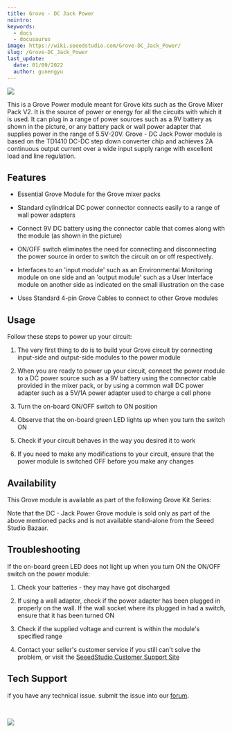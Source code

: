 ```yaml
---
title: Grove - DC Jack Power
nointro:
keywords:
  - docs
  - docusaurus
image: https://wiki.seeedstudio.com/Grove-DC_Jack_Power/
slug: /Grove-DC_Jack_Power
last_update:
  date: 01/09/2022
  author: gunengyu
---
```

![](https://files.seeedstudio.com/wiki/Grove-DC_Jack_Power/img/Power_photo1.jpg)

This is a Grove Power module meant for Grove kits such as the Grove Mixer Pack V2. It is the source of power or energy for all the circuits with which it is used. It can plug in a range of power sources such as a 9V battery as shown in the picture, or any battery pack or wall power adapter that supplies power in the range of 5.5V-20V. Grove - DC Jack Power module is based on the TD1410 DC-DC step down converter chip and achieves 2A continuous output current over a wide input supply range with excellent load and line regulation.

## Features

* Essential Grove Module for the Grove mixer packs

* Standard cylindrical DC power connector connects easily to a range of wall power adapters

* Connect 9V DC battery using the connector cable that comes along with the module (as shown in the picture)

* ON/OFF switch eliminates the need for connecting and disconnecting the power source in order to switch the circuit on or off respectively.

* Interfaces to an 'input module' such as an Environmental Monitoring module on one side and an 'output module' such as a User Interface module on another side as indicated on the small illustration on the case

* Uses Standard 4-pin Grove Cables to connect to other Grove modules

## Usage

Follow these steps to power up your circuit:

1. The very first thing to do is to build your Grove circuit by connecting input-side and output-side modules to the power module

2. When you are ready to power up your circuit, connect the power module to a DC power source such as a 9V battery using the connector cable provided in the mixer pack, or by using a common wall DC power adapter such as a 5V/1A power adapter used to charge a cell phone

3. Turn the on-board ON/OFF switch to ON position

4. Observe that the on-board green LED lights up when you turn the switch ON

5. Check if your circuit behaves in the way you desired it to work

6. If you need to make any modifications to your circuit, ensure that the power module is switched OFF before you make any changes

## Availability

This Grove module is available as part of the following Grove Kit Series:

<!-- * [Grove Mixer Pack V2](/Grove-Mixer_Pack_V2 "GROVE MIXER PACK V2") -->

Note that the DC - Jack Power Grove module is sold only as part of the above mentioned packs and is not available stand-alone from the Seeed Studio Bazaar.

## Troubleshooting

<dl><dt>If the on-board green LED does not light up when you turn ON the ON/OFF switch on the power module:
</dt></dl>

1. Check your batteries - they may have got discharged

2. If using a wall adapter, check if the power adapter has been plugged in properly on the wall. If the wall socket where its plugged in had a switch, ensure that it has been turned ON

3. Check if the supplied voltage and current is within the module's specified range

4. Contact your seller's customer service if you still can't solve the problem, or visit the [SeeedStudio Customer Support Site](http://support.seeedstudio.com/)

## Tech Support

 if you have any technical issue.  submit the issue into our [forum](http://forum.seeedstudio.com/).

<div>
  <br /><p style={{textAlign: 'center'}}><a href="https://www.seeedstudio.com/act-4.html?utm_source=wiki&utm_medium=wikibanner&utm_campaign=newproducts" target="_blank"><img src="https://files.seeedstudio.com/wiki/Wiki_Banner/new_product.jpg" /></a></p>
</div>
